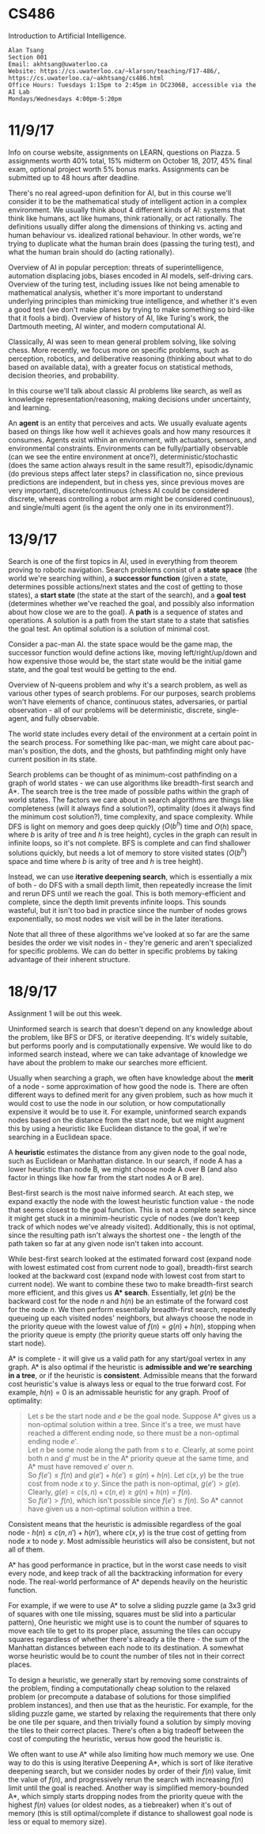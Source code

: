CS486
=====

Introduction to Artificial Intelligence.

    Alan Tsang
    Section 001
    Email: akhtsang@uwaterloo.ca
    Website: https://cs.uwaterloo.ca/~klarson/teaching/F17-486/, https://cs.uwaterloo.ca/~akhtsang/cs486.html
    Office Hours: Tuesdays 1:15pm to 2:45pm in DC2306B, accessible via the AI Lab
    Mondays/Wednesdays 4:00pm-5:20pm

# 11/9/17

Info on course website, assignments on LEARN, questions on Piazza. 5 assignments worth 40% total, 15% midterm on October 18, 2017, 45% final exam, optional project worth 5% bonus marks. Assignments can be submitted up to 48 hours after deadline.

There's no real agreed-upon definition for AI, but in this course we'll consider it to be the mathematical study of intelligent action in a complex environment. We usually think about 4 different kinds of AI: systems that think like humans, act like humans, think rationally, or act rationally. The definitions usually differ along the dimensions of thinking vs. acting and human behaviour vs. idealized rational behaviour. In other words, we're trying to duplicate what the human brain does (passing the turing test), and what the human brain should do (acting rationally).

Overview of AI in popular perception: threats of superintelligence, automation displacing jobs, biases encoded in AI models, self-driving cars. Overview of the turing test, including issues like not being amenable to mathematical analysis, whether it's more important to understand underlying principles than mimicking true intelligence, and whether it's even a good test (we don't make planes by trying to make something so bird-like that it fools a bird). Overview of history of AI, like Turing's work, the Dartmouth meeting, AI winter, and modern computational AI.

Classically, AI was seen to mean general problem solving, like solving chess. More recently, we focus more on specific problems, such as perception, robotics, and deliberative reasoning (thinking about what to do based on available data), with a greater focus on statistical methods, decision theories, and probability.

In this course we'll talk about classic AI problems like search, as well as knowledge representation/reasoning, making decisions under uncertainty, and learning.

An **agent** is an entity that perceives and acts. We usually evaluate agents based on things like how well it achieves goals and how many resources it consumes. Agents exist within an environment, with actuators, sensors, and environmental constraints. Environments can be fully/partially observable (can we see the entire environment at once?), deterministic/stochastic (does the same action always result in the same result?), episodic/dynamic (do previous steps affect later steps? in classification no, since previous predictions are independent, but in chess yes, since previous moves are very important), discrete/continuous (chess AI could be considered discrete, whereas controlling a robot arm might be considered continuous), and single/multi agent (is the agent the only one in its environment?).

# 13/9/17

Search is one of the first topics in AI, used in everything from theorem proving to robotic navigation. Search problems consist of a **state space** (the world we're searching within), a **successor function** (given a state, determines possible actions/next states and the cost of getting to those states), a **start state** (the state at the start of the search), and a **goal test** (determines whether we've reached the goal, and possibly also information about how close we are to the goal). A **path** is a sequence of states and operations. A solution is a path from the start state to a state that satisfies the goal test. An optimal solution is a solution of minimal cost.

Consider a pac-man AI. the state space would be the game map, the successor function would define actions like, moving left/right/up/down and how expensive those would be, the start state would be the initial game state, and the goal test would be getting to the end.

Overview of N-queens problem and why it's a search problem, as well as various other types of search problems. For our purposes, search problems won't have elements of chance, continuous states, adversaries, or partial observation - all of our problems will be deterministic, discrete, single-agent, and fully observable.

The world state includes every detail of the environment at a certain point in the search process. For something like pac-man, we might care about pac-man's position, the dots, and the ghosts, but pathfinding might only have current position in its state.

Search problems can be thought of as minimum-cost pathfinding on a graph of world states - we can use algorithms like breadth-first search and A*. The search tree is the tree made of possible paths within the graph of world states. The factors we care about in search algorithms are things like completeness (will it always find a solution?), optimality (does it always find the minimum cost solution?), time complexity, and space complexity. While DFS is light on memory and goes deep quickly ($O(b^h)$ time and $O(h)$ space, where $b$ is arity of tree and $h$ is tree height), cycles in the graph can result in infinite loops, so it's not complete. BFS is complete and can find shallower solutions quickly, but needs a lot of memory to store visited states ($O(b^h)$ space and time where $b$ is arity of tree and $h$ is tree height).

Instead, we can use **iterative deepening search**, which is essentially a mix of both - do DFS with a small depth limit, then repeatedly increase the limit and rerun DFS until we reach the goal. This is both memory-efficient and complete, since the depth limit prevents infinite loops. This sounds wasteful, but it isn't too bad in practice since the number of nodes grows exponentially, so most nodes we visit will be in the later iterations.

Note that all three of these algorithms we've looked at so far are the same besides the order we visit nodes in - they're generic and aren't specialized for specific problems. We can do better in specific problems by taking advantage of their inherent structure.

# 18/9/17

Assignment 1 will be out this week.

Uninformed search is search that doesn't depend on any knowledge about the problem, like BFS or DFS, or iterative deepending. It's widely suitable, but performs poorly and is computationally expensive. We would like to do informed search instead, where we can take advantage of knowledge we have about the problem to make our searches more efficient.

Usually when searching a graph, we often have knowledge about the **merit** of a node - some approximation of how good the node is. There are often different ways to defined merit for any given problem, such as how much it would cost to use the node in our solution, or how computationally expensive it would be to use it. For example, uninformed search expands nodes based on the distance from the start node, but we might augment this by using a heuristic like Euclidean distance to the goal, if we're searching in a Euclidean space.

A **heuristic** estimates the distance from any given node to the goal node, such as Euclidean or Manhattan distance. In our search, if node A has a lower heuristic than node B, we might choose node A over B (and also factor in things like how far from the start nodes A or B are).

Best-first search is the most naive informed search. At each step, we expand exactly the node with the lowest heuristic function value - the node that seems closest to the goal function. This is not a complete search, since it might get stuck in a minimim-heuristic cycle of nodes (we don't keep track of which nodes we've already visited). Additionally, this is not optimal, since the resulting path isn't always the shortest one - the length of the path taken so far at any given node isn't taken into account.

While best-first search looked at the estimated forward cost (expand node with lowest estimated cost from current node to goal), breadth-first search looked at the backward cost (expand node with lowest cost from start to current node). We want to combine these two to make breadth-first search more efficient, and this gives us **A\* search**. Essentially, let $g(n)$ be the backward cost for the node $n$ and $h(n)$ be an estimate of the forward cost for the node $n$. We then perform essentially breadth-first search, repeatedly queueing up each visited nodes' neighbors, but always choose the node in the priority queue with the lowest value of $f(n) = g(n) + h(n)$, stopping when the priority queue is empty (the priority queue starts off only having the start node).

A\* is complete - it will give us a valid path for any start/goal vertex in any graph. A\* is also optimal if the heuristic is **admissible and we're searching in a tree**, or if the heuristic is **consistent**. Admissible means that the forward cost heuristic's value is always less or equal to the true forward cost. For example, $h(n) = 0$ is an admissable heuristic for any graph. Proof of optimality:

> Let $s$ be the start node and $e$ be the goal node. Suppose A\* gives us a non-optimal solution within a tree. Since it's a tree, we must have reached a different ending node, so there must be a non-optimal ending node $e'$.  
> Let $n$ be some node along the path from $s$ to $e$. Clearly, at some point both $n$ and $g'$ must be in the A\* priority queue at the same time, and A\* must have removed $e'$ over $n$.  
> So $f(e') \le f(n)$ and $g(e') + h(e') \le g(n) + h(n)$. Let $c(x, y)$ be the true cost from node $x$ to $y$. Since the path is non-optimal, $g(e') > g(e)$. Clearly, $g(e) = c(s, n) + c(n, e) \ge g(n) + h(n) = f(n)$.  
> So $f(e') > f(n)$, which isn't possible since $f(e') \le f(n)$. So A\* cannot have given us a non-optimal solution within a tree.  

Consistent means that the heuristic is admissible regardless of the goal node - $h(n) \le c(n, n') + h(n')$, where $c(x, y)$ is the true cost of getting from node $x$ to node $y$. Most admissible heuristics will also be consistent, but not all of them.

A\* has good performance in practice, but in the worst case needs to visit every node, and keep track of all the backtracking information for every node. The real-world performance of A\* depends heavily on the heuristic function.

For example, if we were to use A\* to solve a sliding puzzle game (a 3x3 grid of squares with one tile missing, squares must be slid into a particular pattern), One heuristic we might use is to count the number of squares to move each tile to get to its proper place, assuming the tiles can occupy squares regardless of whether there's already a tile there - the sum of the Manhattan distances between each node to its destination. A somewhat worse heuristic would be to count the number of tiles not in their correct places.

To design a heuristic, we generally start by removing some constraints of the problem, finding a computationally cheap solution to the relaxed problem (or precompute a database of solutions for those simplified problem instances), and then use that as the heuristic. For example, for the sliding puzzle game, we started by relaxing the requirements that there only be one tile per square, and then trivially found a solution by simply moving the tiles to their correct places. There's often a big tradeoff between the cost of computing the heuristic, versus how good the heuristic is.

We often want to use A\* while also limiting how much memory we use. One way to do this is using Iterative Deepening A\*, which is sort of like iterative deepening search, but we consider nodes by order of their $f(n)$ value, limit the value of $f(n)$, and progressively rerun the search with increasing $f(n)$ limit until the goal is reached. Another way is simplified memory-bounded A\*, which simply starts dropping nodes from the priority queue with the highest $f(n)$ values (or oldest nodes, as a tiebreaker) when it's out of memory (this is still optimal/complete if distance to shallowest goal node is less or equal to memory size).